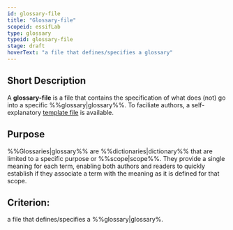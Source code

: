 ```yaml
---
id: glossary-file
title: "Glossary-file"
scopeid: essifLab
type: glossary
typeid: glossary-file
stage: draft
hoverText: "a file that defines/specifies a glossary"
---
```


## Short Description
A **glossary-file** is a file that contains the specification of what does (not) go into a specific %%glossary|glossary%%. To faciliate authors, a self-explanatory [template file](/terminology-engine-v1-templates/glossary-file.md) is available.

## Purpose
%%Glossaries|glossary%% are %%dictionaries|dictionary%% that are limited to a specific purpose or %%scope|scope%%. They provide a single meaning for each term, enabling both authors and readers to quickly establish if they associate a term with the meaning as it is defined for that scope. 

## Criterion:
a file that defines/specifies a %%glossary|glossary%.
